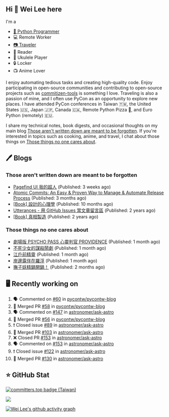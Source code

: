 ## Hi 👋 Wei Lee here

I'm a

* [🐍 Python Programmer](https://pycon-note.wei-lee.me/)
* 💻 Remote Worker
* [📷 Traveler](https://travlog.wei-lee.me/)
* 📖 Reader
* 🎵 Ukulele Player
* 🔒 Locker
* 📺 Anime Lover

I enjoy automating tedious tasks and creating high-quality code. Enjoy participating in open-source communities and contributing to open-source projects such as [commitizen-tools](https://github.com/commitizen-tools) is something I love. Traveling is also a passion of mine, and I often use PyCon as an opportunity to explore new places. I have attended PyCon conferences in Taiwan 🇹🇼, the United States 🇺🇸, Japan 🇯🇵, Canada 🇨🇦, Remote Python Pizza 🍕, and Euro Python (remotely) 🇪🇺.

I share my technical notes, book digests, and occasional thoughts on my main blog [Those aren't written down are meant to be forgotten](https://blog.wei-lee.me/). If you're interested in topics such as cooking, anime, and travel, I chat about those things on [Those things no one cares about](https://travlog.wei-lee.me/).

## 🖊️ Blogs

### Those aren't written down are meant to be forgotten

* [Pagefind UI 我的超人](https://blog.wei-lee.me/posts/tech/2023/11/pagefind-ui) (Published: 3 weeks ago)
* [Atomic Commits: An Easy &amp; Proven Way to Manage &amp; Automate Release Process](https://blog.wei-lee.me/posts/tech/2023/08/atomic-commits-coscup-2023) (Published: 3 months ago)
* [[Book] 設計的心理學](https://blog.wei-lee.me/posts/book/2023/01/the-design-of-everyday-things) (Published: 10 months ago)
* [Utterances - 用 GitHub Issues 當文章留言區](https://blog.wei-lee.me/posts/tech/2022/02/use-github-issues-as-comment-system) (Published: 2 years ago)
* [[Book] 真相製造](https://blog.wei-lee.me/posts/book/2022/02/reality-is-business) (Published: 2 years ago)

### Those things no one cares about

* [劇場版 PSYCHO PASS 心靈判官 PROVIDENCE](https://travlog.wei-lee.me/posts/review/2023/10/psycho-pass-providence) (Published: 1 month ago)
* [不死少女的謀殺鬧劇](https://travlog.wei-lee.me/posts/review/2023/10/undead-girl-murder-farce) (Published: 1 month ago)
* [江戶前精靈](https://travlog.wei-lee.me/posts/review/2023/09/edomae-erufu) (Published: 1 month ago)
* [岸邊露伴在羅浮](https://travlog.wei-lee.me/posts/review/2023/09/rohan-at-the-louvre) (Published: 1 month ago)
* [撫子妖精鍋開鍋！](https://travlog.wei-lee.me/posts/cook/2023/08/season-nadeshiko-pot) (Published: 2 months ago)

## 🖥️ Recently working on

1. 🗣 Commented on [#60](https://github.com/pycontw/pycontw-blog/issues/60) in [pycontw/pycontw-blog](https://github.com/pycontw/pycontw-blog)
2. 🎉 Merged PR [#58](https://github.com/pycontw/pycontw-blog/pull/58) in [pycontw/pycontw-blog](https://github.com/pycontw/pycontw-blog)
3. 🗣 Commented on [#147](https://github.com/astronomer/ask-astro/issues/147) in [astronomer/ask-astro](https://github.com/astronomer/ask-astro)
4. 🎉 Merged PR [#56](https://github.com/pycontw/pycontw-blog/pull/56) in [pycontw/pycontw-blog](https://github.com/pycontw/pycontw-blog)
5. ❗️ Closed issue [#89](https://github.com/astronomer/ask-astro/issues/89) in [astronomer/ask-astro](https://github.com/astronomer/ask-astro)
6. 🎉 Merged PR [#103](https://github.com/astronomer/ask-astro/pull/103) in [astronomer/ask-astro](https://github.com/astronomer/ask-astro)
7. ❌ Closed PR [#153](https://github.com/astronomer/ask-astro/pull/153) in [astronomer/ask-astro](https://github.com/astronomer/ask-astro)
8. 🗣 Commented on [#153](https://github.com/astronomer/ask-astro/issues/153) in [astronomer/ask-astro](https://github.com/astronomer/ask-astro)
9. ❗️ Closed issue [#122](https://github.com/astronomer/ask-astro/issues/122) in [astronomer/ask-astro](https://github.com/astronomer/ask-astro)
10. 🎉 Merged PR [#130](https://github.com/astronomer/ask-astro/pull/130) in [astronomer/ask-astro](https://github.com/astronomer/ask-astro)


## ⭐ GitHub Stat

[![committers.top badge (Taiwan)](https://user-badge.committers.top/taiwan_public/Lee-W.svg)](https://user-badge.committers.top/taiwan_public/Lee-W)

[![](https://github-readme-stats.vercel.app/api?username=Lee-W&show_icons=true&hide_title=true&cache_seconds=86400)](https://github.com/anuraghazra/github-readme-stats)

[![Wei Lee's github activity graph](https://github-readme-activity-graph.vercel.app/graph?username=Lee-W&theme=dracula)](https://github.com/ashutosh00710/github-readme-activity-graph)
